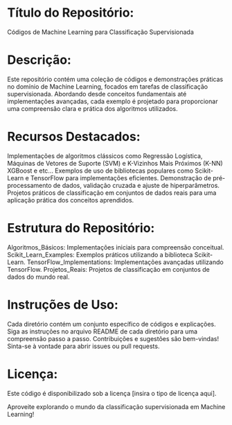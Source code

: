 # Título do Repositório:
Códigos de Machine Learning para Classificação Supervisionada

# Descrição:
Este repositório contém uma coleção de códigos e demonstrações práticas no domínio de Machine Learning, focados em tarefas de classificação supervisionada. Abordando desde conceitos fundamentais até implementações avançadas, cada exemplo é projetado para proporcionar uma compreensão clara e prática dos algoritmos utilizados.

# Recursos Destacados:

Implementações de algoritmos clássicos como Regressão Logística, Máquinas de Vetores de Suporte (SVM) e K-Vizinhos Mais Próximos (K-NN) XGBoost e etc...
Exemplos de uso de bibliotecas populares como Scikit-Learn e TensorFlow para implementações eficientes.
Demonstração de pré-processamento de dados, validação cruzada e ajuste de hiperparâmetros.
Projetos práticos de classificação em conjuntos de dados reais para uma aplicação prática dos conceitos aprendidos.

# Estrutura do Repositório:

Algoritmos_Básicos: Implementações iniciais para compreensão conceitual.
Scikit_Learn_Examples: Exemplos práticos utilizando a biblioteca Scikit-Learn.
TensorFlow_Implementations: Implementações avançadas utilizando TensorFlow.
Projetos_Reais: Projetos de classificação em conjuntos de dados do mundo real.

# Instruções de Uso:

Cada diretório contém um conjunto específico de códigos e explicações.
Siga as instruções no arquivo README de cada diretório para uma compreensão passo a passo.
Contribuições e sugestões são bem-vindas! Sinta-se à vontade para abrir issues ou pull requests.

# Licença:
Este código é disponibilizado sob a licença [insira o tipo de licença aqui].

Aproveite explorando o mundo da classificação supervisionada em Machine Learning!
